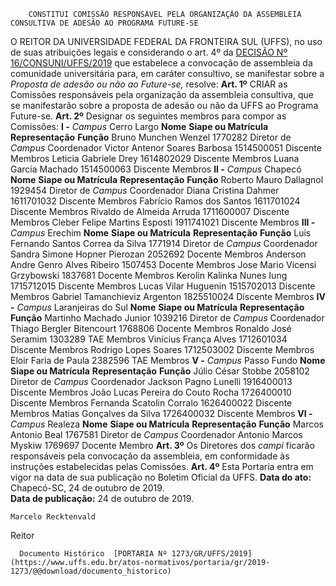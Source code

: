         CONSTITUI COMISSÃO RESPONSÁVEL PELA ORGANIZAÇÃO DA ASSEMBLEIA CONSULTIVA DE ADESÃO AO PROGRAMA FUTURE-SE  

 O REITOR DA UNIVERSIDADE FEDERAL DA FRONTEIRA SUL (UFFS), no uso de suas atribuições legais e considerando o art. 4º da [DECISÃO Nº 16/CONSUNI/UFFS/2019](https://www.uffs.edu.br/atos-normativos/decisao/consuni/2019-0016) que estabelece a convocação de assembleia da comunidade universitária para, em caráter consultivo, se manifestar sobre a *Proposta de adesão ou não ao Future-se,*  resolve:   **Art. 1º**  CRIAR as Comissões responsáveis pela organização da assembleia consultiva, que se manifestarão sobre a proposta de adesão ou não da UFFS ao Programa Future-se.   **Art. 2º**  Designar os seguintes membros para compor as Comissões: **I -**  *Campus*  Cerro Largo     **Nome**   **Siape ou Matrícula**   **Representação**   **Função**     Bruno Munchen Wenzel   1770282   Diretor de *Campus*   Coordenador     Victor Antenor Soares Barbosa   1514500051   Discente   Membros     Leticia Gabriele Drey   1614802029   Discente   Membros     Luana Garcia Machado   1514500063   Discente   Membros       **II -**  *Campus*  Chapecó     **Nome**   **Siape ou Matrícula**   **Representação**   **Função**     Roberto Mauro Dallagnol   1929454   Diretor de *Campus*   Coordenador     Diana Cristina Dahmer   1611701032   Discente   Membros     Fabrício Ramos dos Santos   1611701024   Discente   Membros     Rivaldo de Almeida Arruda   1711600007   Discente   Membros     Cleber Felipe Martins Esposti   1911741021   Discente   Membros       **III -**  *Campus*  Erechim     **Nome**   **Siape ou Matrícula**   **Representação**   **Função**     Luis Fernando Santos Correa da Silva   1771914   Diretor de *Campus*   Coordenador     Sandra Simone Hopner Pierozan   2052692   Docente   Membros     Anderson Andre Genro Alves Ribeiro   1507453   Docente   Membros     Jose Mario Vicensi Grzybowski   1837681   Docente   Membros     Kerolin Kalinka Nunes Iung   1715712015   Discente   Membros     Lucas Vilar Huguenin   1515702013   Discente   Membros     Gabriel Tamanchieviz Argenton   1825510024   Discente   Membros       **IV -**  *Campus*  Laranjeiras do Sul     **Nome**   **Siape ou Matrícula**   **Representação**   **Função**     Martinho Machado Junior   1039216   Diretor de *Campus*   Coordenador     Thiago Bergler Bitencourt   1768806   Docente   Membros     Ronaldo José Seramim   1303289   TAE   Membros     Vinícius França Alves   1712601034   Discente   Membros     Rodrigo Lopes Soares   1712503002   Discente   Membros     Eloir Faria de Paula   2382596   TAE   Membros       **V -**  *Campus*  Passo Fundo     **Nome**   **Siape ou Matrícula**   **Representação**   **Função**     Júlio César Stobbe   2058102   Diretor de *Campus*   Coordenador     Jackson Pagno Lunelli   1916400013   Discente   Membros     João Lucas Pereira do Couto Rocha   1726400010   Discente   Membros     Fernanda Scatolin Corralo   1626400022   Discente   Membros     Matias Gonçalves da Silva   1726400032   Discente   Membros       **VI -**  *Campus*  Realeza     **Nome**   **Siape ou Matrícula**   **Representação**   **Função**     Marcos Antonio Beal   1767581   Diretor de *Campus*   Coordenador     Antonio Marcos Myskiw   1769697   Docente   Membro       **Art. 3º**  Os Diretores dos *campi*  ficarão responsáveis pela convocação da assembleia, em conformidade às instruções estabelecidas pelas Comissões.   **Art. 4º**  Esta Portaria entra em vigor na data de sua publicação no Boletim Oficial da UFFS.        **Data do ato:** Chapecó-SC, 24 de outubro de 2019.   
 **Data de publicação:**  24 de outubro de 2019. 

    Marcelo Recktenvald   
 Reitor 

      Documento Histórico  [PORTARIA Nº 1273/GR/UFFS/2019](https://www.uffs.edu.br/atos-normativos/portaria/gr/2019-1273/@@download/documento_historico)     
      
